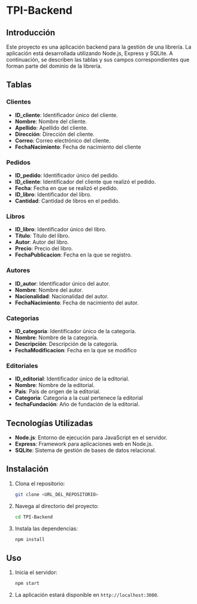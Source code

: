 # TPI-Backend

## Introducción

Este proyecto es una aplicación backend para la gestión de una librería. La aplicación está desarrollada utilizando Node.js, Express y SQLite. A continuación, se describen las tablas y sus campos correspondientes que forman parte del dominio de la librería.

## Tablas

### Clientes
- **ID_cliente**: Identificador único del cliente.
- **Nombre**: Nombre del cliente.
- **Apellido**: Apellido del cliente.
- **Dirección**: Dirección del cliente.
- **Correo**: Correo electrónico del cliente.
- **FechaNacimiento**: Fecha de nacimiento del cliente 

### Pedidos
- **ID_pedido**: Identificador único del pedido.
- **ID_cliente**: Identificador del cliente que realizó el pedido.
- **Fecha**: Fecha en que se realizó el pedido.
- **ID_libro**: Identificador del libro.
- **Cantidad**: Cantidad de libros en el pedido.

### Libros
- **ID_libro**: Identificador único del libro.
- **Título**: Título del libro.
- **Autor**: Autor del libro.
- **Precio**: Precio del libro.
- **FechaPublicacion**: Fecha en la que se registro.

### Autores
- **ID_autor**: Identificador único del autor.
- **Nombre**: Nombre del autor.
- **Nacionalidad**: Nacionalidad del autor.
- **FechaNacimiento**: Fecha de nacimiento del autor.


### Categorias
- **ID_categoria**: Identificador único de la categoría.
- **Nombre**: Nombre de la categoría.
- **Descripción**: Descripción de la categoría.
- **FechaModificacion**: Fecha en la que se modifico

### Editoriales
- **ID_editorial**: Identificador único de la editorial.
- **Nombre**: Nombre de la editorial.
- **País**: País de origen de la editorial.
- **Categoria**: Categoria a la cual pertenece la editorial
- **fechaFundación**: Año de fundación de la editorial.

## Tecnologías Utilizadas

- **Node.js**: Entorno de ejecución para JavaScript en el servidor.
- **Express**: Framework para aplicaciones web en Node.js.
- **SQLite**: Sistema de gestión de bases de datos relacional.

## Instalación

1. Clona el repositorio:
    ```bash
    git clone <URL_DEL_REPOSITORIO>
    ```
2. Navega al directorio del proyecto:
    ```bash
    cd TPI-Backend
    ```
3. Instala las dependencias:
    ```bash
    npm install
    ```

## Uso

1. Inicia el servidor:
    ```bash
    npm start
    ```
2. La aplicación estará disponible en `http://localhost:3000`.

